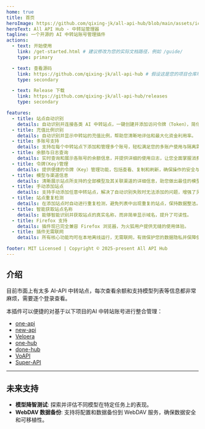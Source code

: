 ```yaml
---
home: true
title: 首页
heroImage: https://github.com/qixing-jk/all-api-hub/blob/main/assets/icon.png?raw=true
heroText: All API Hub - 中转站管理器
tagline: 一个开源的 AI 中转站账号管理插件
actions:
  - text: 开始使用
    link: /get-started.html # 建议修改为您的实际文档路径，例如 /guide/
    type: primary

  - text: 查看源码
    link: https://github.com/qixing-jk/all-api-hub # 假设这是您的项目仓库地址
    type: secondary

  - text: Release 下载
    link: https://github.com/qixing-jk/all-api-hub/releases 
    type: secondary

features:
  - title: 站点自动识别
    details: 自动识别并连接各类 AI 中转站点，一键创建并添加访问令牌（Token），简化初始设置流程。
  - title: 充值比例识别
    details: 自动识别并显示中转站的充值比例，帮助您清晰地评估和最大化资金利用率。
  - title: 多账号支持
    details: 支持在每个中转站点下添加和管理多个账号，轻松满足您的多账户使用与隔离需求。
  - title: 余额与日志查询
    details: 实时查询和展示各账号的余额信息，并提供详细的使用日志，让您全面掌握消费动态。
  - title: 令牌(Key)管理
    details: 提供便捷的令牌（Key）管理功能，包括查看、复制和刷新，确保操作的安全与高效。
  - title: 模型与渠道信息
    details: 清晰展示站点所支持的全部模型及其关联渠道的详细信息，助您做出最佳的模型选择。
  - title: 手动添加站点
    details: 支持手动添加任意中转站点，解决了自动识别失败时无法添加的问题，增强了灵活性。
  - title: 站点重复检测
    details: 在添加站点时自动进行重复检测，避免列表中出现重复的站点，保持数据整洁。
  - title: 智能获取站点名称
    details: 能够智能识别并获取站点的真实名称，而非简单显示域名，提升了可读性。
  - title: Firefox 支持
    details: 插件现已完全兼容 Firefox 浏览器，为火狐用户提供无缝的使用体验。
  - title: 插件无需联网
    details: 所有核心功能均可在本地离线运行，无需联网，有效保护您的数据隐私并保障使用稳定性。

footer: MIT Licensed | Copyright © 2025-present All API Hub
---
```


## 介绍

目前市面上有太多 AI-API 中转站点，每次查看余额和支持模型列表等信息都非常麻烦，需要逐个登录查看。

本插件可以便捷的对基于以下项目的AI 中转站账号进行整合管理：

- [one-api](https://github.com/songquanpeng/one-api)
- [new-api](https://github.com/QuantumNous/new-api)
- [Veloera](https://github.com/Veloera/Veloera)
- [one-hub](https://github.com/MartialBE/one-hub)
- [done-hub](https://github.com/deanxv/done-hub)
- [VoAPI](https://github.com/VoAPI/VoAPI)
- [Super-API](https://github.com/SuperAI-Api/Super-API)

---

## 未来支持

-   **模型降智测试**: 探索并评估不同模型在特定任务上的表现。
-   **WebDAV 数据备份**: 支持将配置和数据备份到 WebDAV 服务，确保数据安全和可移植性。
